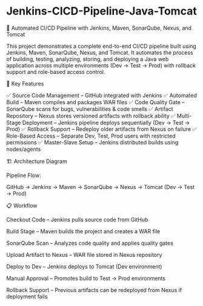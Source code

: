 # Jenkins-CICD-Pipeline-Java-Tomcat

🚀 Automated CI/CD Pipeline with Jenkins, Maven, SonarQube, Nexus, and Tomcat

This project demonstrates a complete end-to-end CI/CD pipeline built using Jenkins, Maven, SonarQube, Nexus, and Tomcat.
It automates the process of building, testing, analyzing, storing, and deploying a Java web application across multiple environments (Dev → Test → Prod) with rollback support and role-based access control.

🔑 Key Features

✅ Source Code Management – GitHub integrated with Jenkins
✅ Automated Build – Maven compiles and packages WAR files
✅ Code Quality Gate – SonarQube scans for bugs, vulnerabilities & code smells
✅ Artifact Repository – Nexus stores versioned artifacts with rollback ability
✅ Multi-Stage Deployment – Jenkins pipeline deploys sequentially (Dev → Test → Prod)
✅ Rollback Support – Redeploy older artifacts from Nexus on failure
✅ Role-Based Access – Separate Dev, Test, Prod users with restricted permissions
✅ Master-Slave Setup – Jenkins distributed builds using nodes/agents

🏗️ Architecture Diagram

Pipeline Flow:

GitHub → Jenkins → Maven → SonarQube → Nexus → Tomcat (Dev → Test → Prod)


📋 Workflow

Checkout Code – Jenkins pulls source code from GitHub

Build Stage – Maven builds the project and creates a WAR file

SonarQube Scan – Analyzes code quality and applies quality gates

Upload Artifact to Nexus – WAR file stored in Nexus repository

Deploy to Dev – Jenkins deploys to Tomcat (Dev environment)

Manual Approval – Promotes build to Test → Prod environments

Rollback Support – Previous artifacts can be redeployed from Nexus if deployment fails


